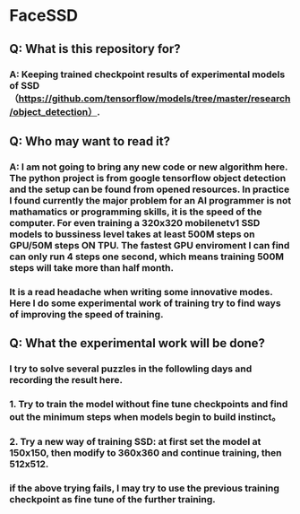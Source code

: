 # FaceSSD

## Q: What is this repository for?
### A: Keeping trained checkpoint results of experimental models of SSD（https://github.com/tensorflow/models/tree/master/research/object_detection）.


## Q: Who may want to read it?
### A: I am not going to bring any new code or new algorithm here. The python project is from google tensorflow object detection and the setup can be found from opened resources. In practice I found currently the major problem for an AI programmer is not mathamatics or programming skills, it is the speed of the computer. For even training a 320x320 mobilenetv1 SSD models to bussiness level takes at least 500M steps on GPU/50M steps ON TPU. The fastest GPU enviroment I can find can only run 4 steps one second, which means training 500M steps will take more than half month. 
### It is a read headache when writing some innovative modes. Here I do some experimental work of training try to find ways of improving the speed of training.


## Q: What the experimental work will be done?
### I try to solve several puzzles in the followling days and recording the result here. 
### 1. Try to train the model without fine tune checkpoints and find out the minimum steps when models begin to build instinct。  
### 2. Try a new way of training SSD: at first set the model at 150x150, then modify to 360x360 and continue training, then 512x512.
### if the above trying fails, I may try to use the previous training checkpoint as fine tune of the further training.
